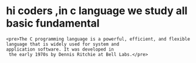 # hi coders ,in c language  we study all basic fundamental
    <pre>The C programming language is a powerful, efficient, and flexible 
    language that is widely used for system and 
    application software. It was developed in 
     the early 1970s by Dennis Ritchie at Bell Labs.</pre>


